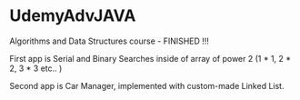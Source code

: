 # UdemyAdvJAVA
Algorithms and Data Structures course - FINISHED !!!

First app is Serial and Binary Searches inside of array of power 2 (1 * 1, 2 * 2, 3 * 3 etc.. )

Second app is Car Manager, implemented with custom-made Linked List.
